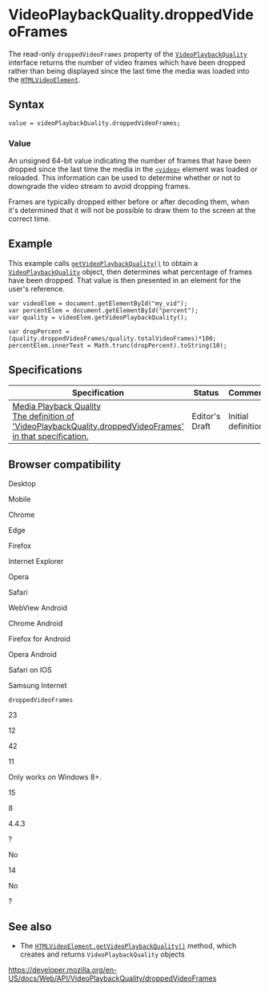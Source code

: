 VideoPlaybackQuality.droppedVideoFrames
=======================================

  
The read-only `droppedVideoFrames` property of the [`VideoPlaybackQuality`](../videoplaybackquality) interface returns the number of video frames which have been dropped rather than being displayed since the last time the media was loaded into the [`HTMLVideoElement`](../htmlvideoelement).

Syntax
------

    value = videoPlaybackQuality.droppedVideoFrames;

### Value

An unsigned 64-bit value indicating the number of frames that have been dropped since the last time the media in the [`<video>`](https://developer.mozilla.org/en-US/docs/Web/HTML/Element/video) element was loaded or reloaded. This information can be used to determine whether or not to downgrade the video stream to avoid dropping frames.

Frames are typically dropped either before or after decoding them, when it's determined that it will not be possible to draw them to the screen at the correct time.

Example
-------

This example calls [`getVideoPlaybackQuality()`](../htmlvideoelement/getvideoplaybackquality) to obtain a [`VideoPlaybackQuality`](../videoplaybackquality) object, then determines what percentage of frames have been dropped. That value is then presented in an element for the user's reference.

    var videoElem = document.getElementById("my_vid");
    var percentElem = document.getElementById("percent");
    var quality = videoElem.getVideoPlaybackQuality();

    var dropPercent = (quality.droppedVideoFrames/quality.totalVideoFrames)*100;
    percentElem.innerText = Math.trunc(dropPercent).toString(10);

Specifications
--------------

<table><thead><tr class="header"><th>Specification</th><th>Status</th><th>Comment</th></tr></thead><tbody><tr class="odd"><td><a href="https://w3c.github.io/media-playback-quality/#videoplaybackquality-interface">Media Playback Quality<br />
<span class="small">The definition of 'VideoPlaybackQuality.droppedVideoFrames' in that specification.</span></a></td><td><span class="spec-ed">Editor's Draft</span></td><td>Initial definition.</td></tr></tbody></table>

Browser compatibility
---------------------

Desktop

Mobile

Chrome

Edge

Firefox

Internet Explorer

Opera

Safari

WebView Android

Chrome Android

Firefox for Android

Opera Android

Safari on IOS

Samsung Internet

`droppedVideoFrames`

23

12

42

11

Only works on Windows 8+.

15

8

4.4.3

?

No

14

No

?

See also
--------

-   The [`HTMLVideoElement.getVideoPlaybackQuality()`](../htmlvideoelement/getvideoplaybackquality) method, which creates and returns `VideoPlaybackQuality` objects

<a href="https://developer.mozilla.org/en-US/docs/Web/API/VideoPlaybackQuality/droppedVideoFrames" class="_attribution-link">https://developer.mozilla.org/en-US/docs/Web/API/VideoPlaybackQuality/droppedVideoFrames</a>

